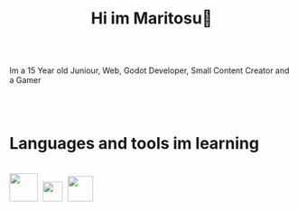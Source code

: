 
<div id="toc">
  <ul style="list-style: none">
    <summary>
      <h1 align="center">Hi im Maritosu👋</h1>
      <br><br>
      <p>Im a 15 Year old Juniour, Web, Godot Developer, Small Content Creator and a Gamer</p>
      <br><br>
      <h1>Languages and tools im learning</h1><br>
      <img src="https://upload.wikimedia.org/wikipedia/commons/thumb/6/61/HTML5_logo_and_wordmark.svg/1024px-HTML5_logo_and_wordmark.png" width="50px"></img>&thinsp;&thinsp;
      <img src="https://upload.wikimedia.org/wikipedia/commons/thumb/d/d5/CSS3_logo_and_wordmark.svg/726px-CSS3_logo_and_wordmark.svg.png?20160530175649" width="35px"></img>&thinsp;&thinsp;
      <img src="https://upload.wikimedia.org/wikipedia/commons/thumb/6/6a/Godot_icon.svg/1200px-Godot_icon.svg.png?20170822201738" width="45px"></img>&thinsp;
      <a href="https://archlinux.org"<img src="https://upload.wikimedia.org/wikipedia/commons/thumb/1/13/Arch_Linux_%22Crystal%22_icon.svg/512px-Arch_Linux_%22Crystal%22_icon.svg.png" width="40px"></a>
    </summary>
  </ul>
</div>
